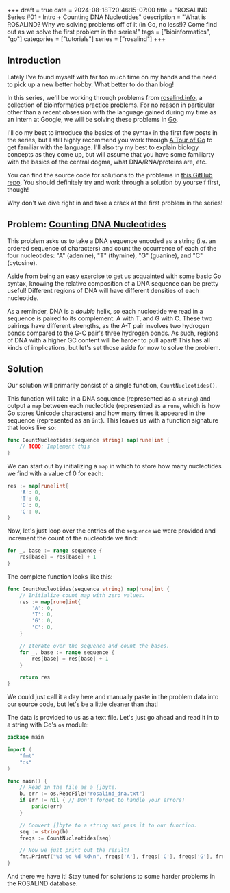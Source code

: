 +++ 
draft = true
date = 2024-08-18T20:46:15-07:00
title = "ROSALIND Series #01 - Intro + Counting DNA Nucleotides"
description = "What is ROSALIND? Why we solving problems off of it (in Go, no less!)? Come find out as we solve the first problem in the series!"
tags = ["bioinformatics", "go"]
categories = ["tutorials"]
series = ["rosalind"]
+++

## Introduction

Lately I've found myself with far too much time on my hands and the need to pick up a new better hobby. What better to do than blog!

In this series, we'll be working through problems from [rosalind.info](https://rosalind.info), a collection of bioinformatics practice problems. For no reason in particular other than a recent obsession with the language gained during my time as an intern at Google, we will be solving these problems in [Go](https://go.dev/).

I'll do my best to introduce the basics of the syntax in the first few posts in the series, but I still highly recommend you work through [A Tour of Go](https://go.dev/tour/welcome/1) to get familiar with the language. I'll also try my best to explain biology concepts as they come up, but will assume that you have some familiarty with the basics of the central dogma, what DNA/RNA/proteins are, etc.

You can find the source code for solutions to the problems in [this GitHub repo](TODO). You should definitely try and work through a solution by yourself first, though!

Why don't we dive right in and take a crack at the first problem in the series!

## Problem: [Counting DNA Nucleotides](https://rosalind.info/problems/dna/)

This problem asks us to take a DNA sequence encoded as a string (i.e. an ordered sequence of characters) and count the occurrence of each of the four nucleotides: "A" (adenine), "T" (thymine), "G" (guanine), and "C" (cytosine).

Aside from being an easy exercise to get us acquainted with some basic Go syntax, knowing the relative composition of a DNA sequence can be pretty useful! Different regions of DNA will have different densities of each nucleotide.

As a reminder, DNA is a *double* helix, so each nucloetide we read in a
sequence is paired to its complement: A with T, and G with C. These two
pairings have different strengths, as the A-T pair involves two hydrogen
bonds compared to the G-C pair's three hydrogen bonds. As such, regions
of DNA with a higher GC content will be harder to pull apart! This has
all kinds of implications, but let's set those aside for now to solve the problem.

## Solution

Our solution will primarily consist of a single function, `CountNucleotides()`.

This function will take in a DNA sequence (represented as a `string`) and output a `map` between each nucleotide (represented as a `rune`, which is how Go stores Unicode characters) and how many times it appeared in the sequence (represented as an `int`). This leaves us with a function signature that looks like so:

```go
func CountNucleotides(sequence string) map[rune]int {
    // TODO: Implement this
}
```

We can start out by initializing a `map` in which to store how many nucleotides we find with a value of 0 for each:

```go
res := map[rune]int{
    'A': 0,
    'T': 0,
    'G': 0,
    'C': 0,
}
```

Now, let's just loop over the entries of the `sequence` we were provided and increment the count of the nucleotide we find:

```go
for _, base := range sequence {
    res[base] = res[base] + 1
}
```

The complete function looks like this:

```go
func CountNucleotides(sequence string) map[rune]int {
    // Initialize count map with zero values.
    res := map[rune]int{
        'A': 0,
        'T': 0,
        'G': 0,
        'C': 0,
    }

    // Iterate over the sequence and count the bases.
    for _, base := range sequence {
        res[base] = res[base] + 1
    }

    return res
}
```

We could just call it a day here and manually paste in the problem data into our source code, but let's be a little cleaner than that!

The data is provided to us as a text file. Let's just go ahead and read it
in to a string with Go's `os` module:

```go
package main

import (
    "fmt"
    "os"
)

func main() {
    // Read in the file as a []byte.
    b, err := os.ReadFile("rosalind_dna.txt")
    if err != nil { // Don't forget to handle your errors!
        panic(err)
    }

    // Convert []byte to a string and pass it to our function.
    seq := string(b)
    freqs := CountNucleotides(seq)

    // Now we just print out the result!
    fmt.Printf("%d %d %d %d\n", freqs['A'], freqs['C'], freqs['G'], freqs['T'])
}
```

And there we have it! Stay tuned for solutions to some harder problems in the ROSALIND database.

